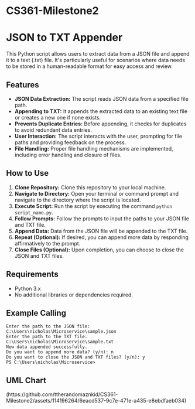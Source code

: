 # CS361-Milestone2

  <h1>JSON to TXT Appender</h1>

  <p>This Python script allows users to extract data from a JSON file and append it to a text (.txt) file. It's particularly useful for scenarios where data needs to be stored in a human-readable format for easy access and review.</p>

  <h2>Features</h2>

  <ul>
    <li><strong>JSON Data Extraction:</strong> The script reads JSON data from a specified file path.</li>
    <li><strong>Appending to TXT:</strong> It appends the extracted data to an existing text file or creates a new one if none exists.</li>
    <li><strong>Prevents Duplicate Entries:</strong> Before appending, it checks for duplicates to avoid redundant data entries.</li>
    <li><strong>User Interaction:</strong> The script interacts with the user, prompting for file paths and providing feedback on the process.</li>
    <li><strong>File Handling:</strong> Proper file handling mechanisms are implemented, including error handling and closure of files.</li>
  </ul>

  <h2>How to Use</h2>

  <ol>
    <li><strong>Clone Repository:</strong> Clone this repository to your local machine.</li>
    <li><strong>Navigate to Directory:</strong> Open your terminal or command prompt and navigate to the directory where the script is located.</li>
    <li><strong>Execute Script:</strong> Run the script by executing the command <code>python script_name.py</code>.</li>
    <li><strong>Follow Prompts:</strong> Follow the prompts to input the paths to your JSON file and TXT file.</li>
    <li><strong>Append Data:</strong> Data from the JSON file will be appended to the TXT file.</li>
    <li><strong>Repeat (Optional):</strong> If desired, you can append more data by responding affirmatively to the prompt.</li>
    <li><strong>Close Files (Optional):</strong> Upon completion, you can choose to close the JSON and TXT files.</li>
  </ol>

  <h2>Requirements</h2>

  <ul>
    <li>Python 3.x</li>
    <li>No additional libraries or dependencies required.</li>
  </ul>

<h2>Example Calling</h2>

```
Enter the path to the JSON file: C:\Users\nicholas\Microservice\sample.json
Enter the path to the TXT file: C:\Users\nicholas\Microservice\sample.txt
New data appended successfully.
Do you want to append more data? (y/n): n
Do you want to close the JSON and TXT files? (y/n): y
PS C:\Users\nicholas\Microservice>
```

<h2>UML Chart</h2>
(https://github.com/ttherandomaznkid/CS361-Milestone2/assets/114196264/6eacd537-9c7e-471e-a435-e8ebdfaeb034)


